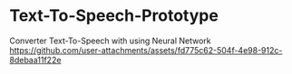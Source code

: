 # Text-To-Speech-Prototype
 Converter Text-To-Speech with using Neural Network
 https://github.com/user-attachments/assets/fd775c62-504f-4e98-912c-8debaa11f22e
